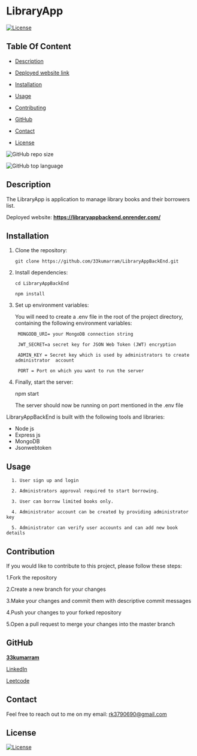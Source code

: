 # LibraryApp

  [![License](https://img.shields.io/static/v1?label=License&message=MIT&color=blue&?style=plastic&logo=appveyor)](https://opensource.org/license/MIT)



## Table Of Content

- [Description](#description)
- [Deployed website link](#deployedWebsite)
- [Installation](#installation)
- [Usage](#usage)
- [Contributing](#contribution)

- [GitHub](#github)
- [Contact](#contact)
- [License](#license)




![GitHub repo size](https://img.shields.io/github/repo-size/33kumarram/NodeOtpLoginApi?style=plastic)

  ![GitHub top language](https://img.shields.io/github/languages/top/33kumarram/NodeOtpLoginApi?style=plastic)



## Description

  The LibraryApp is application to manage library books and their borrowers list.
  
  
  
<p>Deployed website: <strong><a href="https://libraryappbackend.onrender.com/">https://libraryappbackend.onrender.com/</a></strong>








## Installation

1. Clone the repository:

       git clone https://github.com/33kumarram/LibraryAppBackEnd.git


2. Install dependencies:

       cd LibraryAppBackEnd

       npm install


3. Set up environment variables:
  
      You will need to create a .env file in the root of the project directory, containing the following environment variables:

        MONGODB_URI= your MongoDB connection string

        JWT_SECRET=a secret key for JSON Web Token (JWT) encryption

        ADMIN_KEY = Secret key which is used by administrators to create administrator  account 

        PORT = Port on which you want to run the server

4. Finally, start the server:

     npm start

     The server should now be running on port mentioned in the .env file





LibraryAppBackEnd is built with the following tools and libraries: <ul><li>Node js </li><li>Express js </li><li>MongoDB </li><li>Jsonwebtoken</li></ul>





## Usage

      1. User sign up and login
      
      2. Administrators approval required to start borrowing.
      
      3. User can borrow limited books only.

      4. Administrator account can be created by providing administrator key

      5. Administrator can verify user accounts and can add new book details



## Contribution
 
If you would like to contribute to this project, please follow these steps:

1.Fork the repository

2.Create a new branch for your changes

3.Make your changes and commit them with descriptive commit messages

4.Push your changes to your forked repository

5.Open a pull request to merge your changes into the master branch








## GitHub

<a href="https://github.com/33kumarram"><strong>33kumarram</a></strong>



<a href="https://www.linkedin.com/in/ramesh-kumar-33613a174/">LinkedIn</a></strong></p>


<a href="https://leetcode.com/kumarram/">Leetcode</a></strong></p>





## Contact

Feel free to reach out to me on my email:
rk3790690@gmail.com





## License

[![License](https://img.shields.io/static/v1?label=Licence&message=MIT&color=blue)](https://opensource.org/license/MIT)


